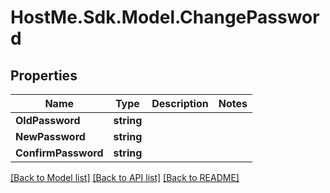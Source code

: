 # HostMe.Sdk.Model.ChangePassword
## Properties

Name | Type | Description | Notes
------------ | ------------- | ------------- | -------------
**OldPassword** | **string** |  | 
**NewPassword** | **string** |  | 
**ConfirmPassword** | **string** |  | 

[[Back to Model list]](../README.md#documentation-for-models) [[Back to API list]](../README.md#documentation-for-api-endpoints) [[Back to README]](../README.md)

